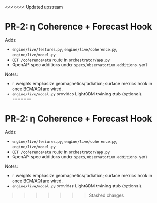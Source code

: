 <<<<<<< Updated upstream

# PR‑2: η Coherence + Forecast Hook

Adds:
- `engine/live/features.py`, `engine/live/coherence.py`, `engine/live/model.py`
- `GET /coherence/eta` route in `orchestrator/app.py`
- OpenAPI spec additions under `specs/observatorium.additions.yaml`

Notes:
- η weights emphasize geomagnetics/radiation; surface metrics hook in once BOM/AQI are wired.
- `engine/live/model.py` provides LightGBM training stub (optional).
=======

# PR‑2: η Coherence + Forecast Hook

Adds:
- `engine/live/features.py`, `engine/live/coherence.py`, `engine/live/model.py`
- `GET /coherence/eta` route in `orchestrator/app.py`
- OpenAPI spec additions under `specs/observatorium.additions.yaml`

Notes:
- η weights emphasize geomagnetics/radiation; surface metrics hook in once BOM/AQI are wired.
- `engine/live/model.py` provides LightGBM training stub (optional).
>>>>>>> Stashed changes
